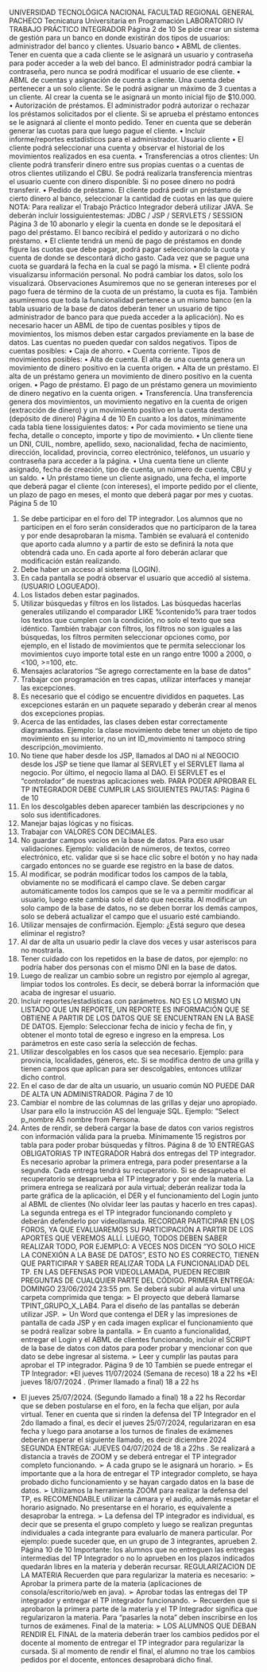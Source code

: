 UNIVERSIDAD TECNOLÓGICA NACIONAL 
FACULTAD REGIONAL GENERAL PACHECO
Tecnicatura Universitaria en 
Programación
LABORATORIO IV 
TRABAJO PRÁCTICO INTEGRADOR
Página 2 de 10
Se pide crear un sistema de gestión para un banco en donde existirán dos 
tipos de usuarios: administrador del banco y clientes.
Usuario banco
• ABML de clientes. Tener en cuenta que a cada cliente se le asignará 
un usuario y contraseña para poder acceder a la web del banco. El 
administrador podrá cambiar la contraseña, pero nunca se podrá 
modificar el usuario de ese cliente.
• ABML de cuentas y asignación de cuenta a cliente. Una cuenta debe 
pertenecer a un solo cliente. Se le podrá asignar un máximo de 3 
cuentas a un cliente. Al crear la cuenta se le asignará un monto inicial 
fijo de $10.000.
• Autorización de préstamos. El administrador podrá autorizar o 
rechazar los préstamos solicitados por el cliente. Si se aprueba el 
préstamo entonces se le asignará al cliente el monto pedido. Tener 
en cuenta que se deberán generar las cuotas para que luego pague 
el cliente.
• Incluir informe/reportes estadísticos para el administrador.
Usuario cliente
• El cliente podrá seleccionar una cuenta y observar el historial de los 
movimientos realizados en esa cuenta.
• Transferencias a otros clientes: Un cliente podrá transferir dinero 
entre sus propias cuentas o a cuentas de otros clientes utilizando el 
CBU. Se podrá realizarla transferencia mientras el usuario cuente con 
dinero disponible. Si no posee dinero no podrá transferir.
• Pedido de préstamo. El cliente podrá pedir un préstamo de cierto 
dinero al banco, seleccionar la cantidad de cuotas en las que quiere
NOTA: Para realizar el Trabajo Práctico Integrador deberá utilizar JAVA. 
Se deberán incluir lossiguientestemas: JDBC / JSP / SERVLETS / SESSION
Página 3 de 10
abonarlo y elegir la cuenta en donde se le depositará el pago del 
préstamo. El banco recibirá el pedido y autorizará o no dicho 
préstamo.
• El cliente tendrá un menú de pago de préstamos en donde figure las 
cuotas que debe pagar, podrá pagar seleccionando la cuota y cuenta 
de donde se descontará dicho gasto. Cada vez que se pague una 
cuota se guardará la fecha en la cual se pagó la misma.
• El cliente podrá visualizarsu información personal. No podrá cambiar 
los datos, solo los visualizará.
Observaciones
Asumiremos que no se generan intereses por el pago fuera de término de 
la cuota de un préstamo, la cuota es fija. También asumiremos que toda la 
funcionalidad pertenece a un mismo banco (en la tabla usuario de la base 
de datos deberán tener un usuario de tipo administrador de banco para que 
pueda acceder a la aplicación). No es necesario hacer un ABML de tipo de 
cuentas posibles y tipos de movimientos, los mismos deben estar cargados 
previamente en la base de datos. Las cuentas no pueden quedar con saldos 
negativos.
Tipos de cuentas posibles:
• Caja de ahorro.
• Cuenta corriente.
Tipos de movimientos posibles:
• Alta de cuenta. El alta de una cuenta genera un movimiento de 
dinero positivo en la cuenta origen.
• Alta de un préstamo. El alta de un préstamo genera un movimiento 
de dinero positivo en la cuenta origen.
• Pago de préstamo. El pago de un préstamo genera un movimiento de 
dinero negativo en la cuenta origen.
• Transferencia. Una transferencia genera dos movimientos, un 
movimiento negativo en la cuenta de origen (extracción de dinero) y 
un movimiento positivo en la cuenta destino (depósito de dinero)
Página 4 de 10
En cuanto a los datos, mínimamente cada tabla tiene lossiguientes datos:
• Por cada movimiento se tiene una fecha, detalle o concepto, importe 
y tipo de movimiento.
• Un cliente tiene un DNI, CUIL, nombre, apellido, sexo, nacionalidad, 
fecha de nacimiento, dirección, localidad, provincia, correo 
electrónico, teléfonos, un usuario y contraseña para acceder a la 
página.
• Una cuenta tiene un cliente asignado, fecha de creación, tipo de 
cuenta, un número de cuenta, CBU y un saldo.
• Un préstamo tiene un cliente asignado, una fecha, el importe que 
deberá pagar el cliente (con intereses), el importe pedido por el 
cliente, un plazo de pago en meses, el monto que deberá pagar por 
mes y cuotas.
Página 5 de 10
1) Se debe participar en el foro del TP integrador. Los alumnos que no 
participen en el foro serán considerados que no participaron de la tarea 
y por ende desaprobaran la misma. También se evaluará el contenido 
que aporto cada alumno y a partir de esto se definirá la nota que 
obtendrá cada uno. En cada aporte al foro deberán aclarar que 
modificación están realizando.
2) Debe haber un acceso al sistema (LOGIN).
3) En cada pantalla se podrá observar el usuario que accedió al sistema. 
(USUARIO LOGUEADO).
4) Los listados deben estar paginados.
5) Utilizar búsquedas y filtros en los listados. Las búsquedas hacerlas 
generales utilizando el comparador LIKE %contenido% para traer todos 
los textos que cumplen con la condición, no solo el texto que sea 
idéntico. También trabajar con filtros, los filtros no son iguales a las 
búsquedas, los filtros permiten seleccionar opciones como, por ejemplo, 
en el listado de movimientos que te permita seleccionar los movimientos 
cuyo importe total este en un rango entre 1000 a 2000, o <100, >=100, 
etc.
6) Mensajes aclaratorios “Se agrego correctamente en la base de datos”
7) Trabajar con programación en tres capas, utilizar interfaces y manejar 
las excepciones.
8) Es necesario que el código se encuentre divididos en paquetes. Las 
excepciones estarán en un paquete separado y deberán crear al menos 
dos excepciones propias.
9) Acerca de las entidades, las clases deben estar correctamente 
diagramadas. Ejemplo: la clase movimiento debe tener un objeto de tipo 
movimiento en su interior, no un int ID_movimiento ni tampoco string 
descripción_movimiento.
10) No tiene que haber desde los JSP, llamados al DAO ni al NEGOCIO 
desde los JSP se tiene que llamar al SERVLET y el SERVLET llama al 
negocio. Por último, el negocio llama al DAO. El SERVLET es el 
“controlador” de nuestras aplicaciones web.
PARA PODER APROBAR EL TP INTEGRADOR DEBE CUMPLIR LAS 
SIGUIENTES PAUTAS:
Página 6 de 10
11) En los descolgables deben aparecer también las descripciones y
no solo sus identificadores.
12) Manejar bajas lógicas y no físicas.
13) Trabajar con VALORES CON DECIMALES.
14) No guardar campos vacíos en la base de datos. Para eso usar 
validaciones. Ejemplo: validación de números, de textos, correo 
electrónico, etc. validar que si se hace clic sobre el botón y no hay nada 
cargado entonces no se guarde ese registro en la base de datos.
15) Al modificar, se podrán modificar todos los campos de la tabla, 
obviamente no se modificará el campo clave. Se deben cargar 
automáticamente todos los campos que se le va a permitir modificar al 
usuario, luego este cambia solo el dato que necesita. Al modificar un solo 
campo de la base de datos, no se deben borrar los demás campos, solo 
se deberá actualizar el campo que el usuario esté cambiando.
16) Utilizar mensajes de confirmación. Ejemplo: ¿Está seguro que desea 
eliminar el registro?
17) Al dar de alta un usuario pedir la clave dos veces y usar
asteriscos para no mostrarla.
18) Tener cuidado con los repetidos en la base de datos, por ejemplo: 
no podría haber dos personas con el mismo DNI en la base de datos.
19) Luego de realizar un cambio sobre un registro por ejemplo al 
agregar, limpiar todos los controles. Es decir, se deberá borrar la
información que acaba de ingresar el usuario.
20) Incluir reportes/estadísticas con parámetros. NO ES LO MISMO UN 
LISTADO QUE UN REPORTE, UN REPORTE ES INFORMACIÓN QUE SE 
OBTIENE A PARTIR DE LOS DATOS QUE SE ENCUENTRAN EN LA BASE DE
DATOS. Ejemplo: Seleccionar fecha de inicio y fecha de fin, y obtener el 
monto total de egreso e ingreso en la empresa. Los parámetros en este 
caso sería la selección de fechas.
21) Utilizar descolgables en los casos que sea necesario. Ejemplo: para 
provincia, localidades, géneros, etc. Si se modifica dentro de una grilla y 
tienen campos que aplican para ser descolgables, entonces utilizar dicho 
control.
22) En el caso de dar de alta un usuario, un usuario común NO
PUEDE DAR DE ALTA UN ADMINISTRADOR.
Página 7 de 10
23) Cambiar el nombre de las columnas de las grillas y dejar uno
apropiado. Usar para ello la instrucción AS del lenguaje SQL. Ejemplo: 
“Select p_nombre AS nombre from Persona.
24) Antes de rendir, se deberá cargar la base de datos con varios 
registros con información válida para la prueba. Mínimamente 15 
registros por tabla para poder probar búsquedas y filtros.
Página 8 de 10
ENTREGAS OBLIGATORIAS TP INTEGRADOR
Habrá dos entregas del TP integrador. Es necesario aprobar la primera 
entrega, para poder presentarse a la segunda. Cada entrega tendrá su 
recuperatorio. Si se desaprueba el recuperatorio se desaprueba el TP 
integrador y por ende la materia. La primera entrega se realizará por aula 
virtual; deberán realizar toda la parte gráfica de la aplicación, el DER y el 
funcionamiento del Login junto al ABML de clientes (No olvidar leer las 
pautas y hacerlo en tres capas). La segunda entrega es el TP integrador 
funcionando completo y deberán defenderlo por videollamada.
RECORDAR PARTICIPAR EN LOS FOROS, YA QUE EVALUAREMOS SU 
PARTICIPACIÓN A PARTIR DE LOS APORTES QUE VEREMOS ALLÍ. LUEGO, 
TODOS DEBEN SABER REALIZAR TODO, POR EJEMPLO: A VECES NOS DICEN 
“YO SOLO HICE LA CONEXIÓN A LA BASE DE DATOS”, ESTO NO ES 
CORRECTO, TIENEN QUE PARTICIPAR Y SABER REALIZAR TODA LA 
FUNCIONALIDAD DEL TP. EN LAS DEFENSAS POR VIDEOLLAMADA, PUEDEN 
RECIBIR PREGUNTAS DE CUALQUIER PARTE DEL CÓDIGO.
PRIMERA ENTREGA: DOMINGO 23/06/2024 23:55 pm. Se deberá subir al
aula virtual una carpeta comprimida que tenga:
➢ El proyecto que deberá llamarse TPINT_GRUPO_X_LAB4. Para el 
diseño de las pantallas se deberán utilizar JSP.
➢ Un Word que contenga el DER y las impresiones de pantalla de cada
JSP y en cada imagen explicar el funcionamiento que se podrá realizar 
sobre la pantalla.
➢ En cuanto a funcionalidad, entregar el Login y el ABML de clientes
funcionando, incluir el SCRIPT de la base de datos con datos para 
poder probar y mencionar con que dato se debe ingresar al sistema.
➢ Leer y cumplir las pautas para aprobar el TP integrador.
Página 9 de 10
También se puede entregar el TP Integrador:
*El jueves 11/07/2024 (Semana de receso) 18 a 22 hs
*El jueves 18/07/2024 . (Primer llamado a final) 18 a 22 hs
* El jueves 25/07/2024. (Segundo llamado a final) 18 a 22 hs 
Recordar que se deben postularse en el foro, en la fecha que elijan, por 
aula virtual. 
Tener en cuenta que si rinden la defensa del TP Integrador en el 2do
llamado a final, es decir el jueves 25/07/2024, regularizaran en esa 
fecha y luego para anotarse a los turnos de finales de exámenes 
deberán esperar el siguiente llamado, es decir diciembre 2024
SEGUNDA ENTREGA: JUEVES 04/07/2024 de 18 a 22hs . Se realizará a
distancia a través de ZOOM y se deberá entregar el TP integrador 
completo funcionando.
➢ A cada grupo se le asignará un horario.
➢ Es importante que a la hora de entregar el TP integrador completo, 
se haya probado dicho funcionamiento y se hayan cargado datos en 
la base de datos.
➢ Utilizamos la herramienta ZOOM para realizar la defensa del TP, es
RECOMENDABLE utilizar la cámara y el audio, además respetar el 
horario asignado. No presentarse en el horario, es equivalente a 
desaprobar la entrega.
➢ La defensa del TP integrador es individual, es decir que se presenta 
el grupo completo y luego se realizan preguntas individuales a cada 
integrante para evaluarlo de manera particular. Por ejemplo: puede 
suceder que, en un grupo de 3 integrantes, aprueben 2.
Página 10 de 10
Importante: los alumnos que no entreguen las entregas intermedias 
del TP Integrador o no lo aprueben en los plazos indicados quedarán 
libres en la materia y deberán recursar.
REGULARIZACION DE LA MATERIA
Recuerden que para regularizar la materia es necesario:
➢ Aprobar la primera parte de la materia (aplicaciones de 
consola/escritorio/web en java).
➢ Aprobar todas las entregas del TP integrador y entregar el TP
integrador funcionando.
➢ Recuerden que si aprobaron la primera parte de la materia y el TP 
Integrador significa que regularizaron la materia. Para “pasarles la 
nota” deben inscribirse en los turnos de exámenes.
Final de la materia:
➢ LOS ALUMNOS QUE DEBAN RENDIR EL FINAL de la materia deberán 
traer los cambios pedidos por el docente al momento de entregar el 
TP integrador para regularizar la cursada. Si al momento de rendir el 
final, el alumno no trae los cambios pedidos por el docente, 
entonces desaprobará dicho final.

